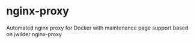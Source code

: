 # nginx-proxy
Automated nginx proxy for Docker with maintenance page support based on jwilder nginx-proxy
